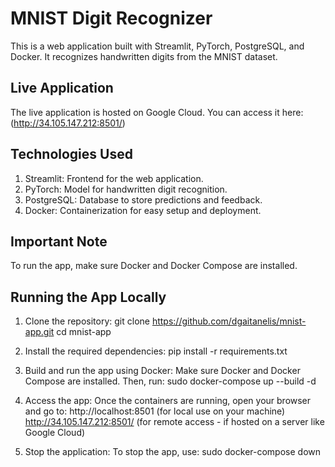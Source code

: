 # MNIST Digit Recognizer

This is a web application built with Streamlit, PyTorch, PostgreSQL, and Docker. It recognizes handwritten digits from the MNIST dataset.

## Live Application
The live application is hosted on Google Cloud. You can access it here:
(http://34.105.147.212:8501/)

## Technologies Used
1. Streamlit: Frontend for the web application.
2. PyTorch: Model for handwritten digit recognition.
3. PostgreSQL: Database to store predictions and feedback.
4. Docker: Containerization for easy setup and deployment.

## Important Note

To run the app, make sure Docker and Docker Compose are installed.

## Running the App Locally

1. Clone the repository:
	git clone https://github.com/dgaitanelis/mnist-app.git
	cd mnist-app

2. Install the required dependencies:
	pip install -r requirements.txt

3. Build and run the app using Docker: Make sure Docker and Docker Compose are installed. Then, run:
	sudo docker-compose up --build -d

4. Access the app: Once the containers are running, open your browser and go to:
	http://localhost:8501 (for local use on your machine)
	http://34.105.147.212:8501/ (for remote access - if hosted on a server like Google Cloud)

5. Stop the application: To stop the app, use:
   sudo docker-compose down
